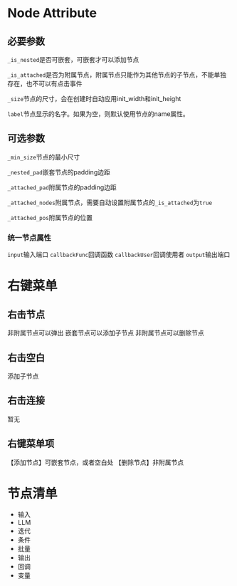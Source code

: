 # Node Attribute

## 必要参数
`_is_nested`是否可嵌套，可嵌套才可以添加节点

`_is_attached`是否为附属节点，附属节点只能作为其他节点的子节点，不能单独存在，也不可以有点击事件

`_size`节点的尺寸，会在创建时自动应用init_width和init_height

`label`节点显示的名字。如果为空，则默认使用节点的name属性。
## 可选参数
`_min_size`节点的最小尺寸

`_nested_pad`嵌套节点的padding边距

`_attached_pad`附属节点的padding边距

`_attached_nodes`附属节点，需要自动设置附属节点的`_is_attached`为`true`

`_attached_pos`附属节点的位置
### 统一节点属性
`input`输入端口
`callbackFunc`回调函数
`callbackUser`回调使用者
`output`输出端口

# 右键菜单
## 右击节点
非附属节点可以弹出
嵌套节点可以添加子节点
非附属节点可以删除节点
## 右击空白
添加子节点
## 右击连接
暂无

## 右键菜单项
【添加节点】可嵌套节点，或者空白处
【删除节点】非附属节点

# 节点清单

* 输入
* LLM
* 迭代
* 条件
* 批量
* 输出
* 回调
* 变量